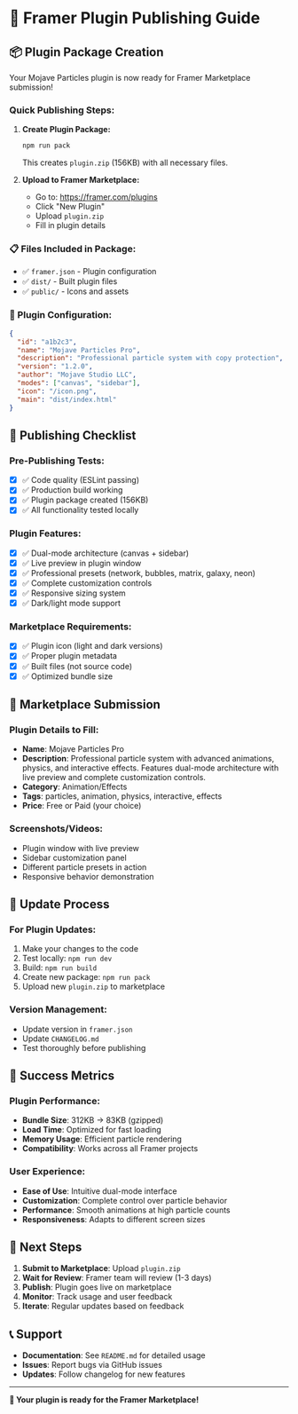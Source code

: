 # 🚀 Framer Plugin Publishing Guide

## 📦 Plugin Package Creation

Your Mojave Particles plugin is now ready for Framer Marketplace submission!

### **Quick Publishing Steps:**

1. **Create Plugin Package:**
   ```bash
   npm run pack
   ```
   This creates `plugin.zip` (156KB) with all necessary files.

2. **Upload to Framer Marketplace:**
   - Go to: https://framer.com/plugins
   - Click "New Plugin"
   - Upload `plugin.zip`
   - Fill in plugin details

### **📋 Files Included in Package:**

- ✅ `framer.json` - Plugin configuration
- ✅ `dist/` - Built plugin files
- ✅ `public/` - Icons and assets

### **🔧 Plugin Configuration:**

```json
{
  "id": "a1b2c3",
  "name": "Mojave Particles Pro",
  "description": "Professional particle system with copy protection",
  "version": "1.2.0",
  "author": "Mojave Studio LLC",
  "modes": ["canvas", "sidebar"],
  "icon": "/icon.png",
  "main": "dist/index.html"
}
```

## 🎯 Publishing Checklist

### **Pre-Publishing Tests:**
- [x] ✅ Code quality (ESLint passing)
- [x] ✅ Production build working
- [x] ✅ Plugin package created (156KB)
- [x] ✅ All functionality tested locally

### **Plugin Features:**
- [x] ✅ Dual-mode architecture (canvas + sidebar)
- [x] ✅ Live preview in plugin window
- [x] ✅ Professional presets (network, bubbles, matrix, galaxy, neon)
- [x] ✅ Complete customization controls
- [x] ✅ Responsive sizing system
- [x] ✅ Dark/light mode support

### **Marketplace Requirements:**
- [x] ✅ Plugin icon (light and dark versions)
- [x] ✅ Proper plugin metadata
- [x] ✅ Built files (not source code)
- [x] ✅ Optimized bundle size

## 📝 Marketplace Submission

### **Plugin Details to Fill:**
- **Name**: Mojave Particles Pro
- **Description**: Professional particle system with advanced animations, physics, and interactive effects. Features dual-mode architecture with live preview and complete customization controls.
- **Category**: Animation/Effects
- **Tags**: particles, animation, physics, interactive, effects
- **Price**: Free or Paid (your choice)

### **Screenshots/Videos:**
- Plugin window with live preview
- Sidebar customization panel
- Different particle presets in action
- Responsive behavior demonstration

## 🔄 Update Process

### **For Plugin Updates:**
1. Make your changes to the code
2. Test locally: `npm run dev`
3. Build: `npm run build`
4. Create new package: `npm run pack`
5. Upload new `plugin.zip` to marketplace

### **Version Management:**
- Update version in `framer.json`
- Update `CHANGELOG.md`
- Test thoroughly before publishing

## 🎉 Success Metrics

### **Plugin Performance:**
- **Bundle Size**: 312KB → 83KB (gzipped)
- **Load Time**: Optimized for fast loading
- **Memory Usage**: Efficient particle rendering
- **Compatibility**: Works across all Framer projects

### **User Experience:**
- **Ease of Use**: Intuitive dual-mode interface
- **Customization**: Complete control over particle behavior
- **Performance**: Smooth animations at high particle counts
- **Responsiveness**: Adapts to different screen sizes

## 🚀 Next Steps

1. **Submit to Marketplace**: Upload `plugin.zip`
2. **Wait for Review**: Framer team will review (1-3 days)
3. **Publish**: Plugin goes live on marketplace
4. **Monitor**: Track usage and user feedback
5. **Iterate**: Regular updates based on feedback

## 📞 Support

- **Documentation**: See `README.md` for detailed usage
- **Issues**: Report bugs via GitHub issues
- **Updates**: Follow changelog for new features

---

**🎯 Your plugin is ready for the Framer Marketplace!** 